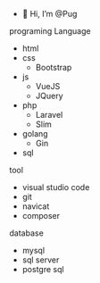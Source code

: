 - 👋 Hi, I’m @Pug

programing Language
- html 
- css
    - Bootstrap
- js
    - VueJS
    - JQuery
- php
    - Laravel
    - Slim                
- golang
    - Gin
- sql   
  
tool
  -  visual studio code
  -  git
  -  navicat
  -  composer

database
  - mysql
  - sql server
  - postgre sql
  
<!---
Pugpaprika21/Pugpaprika21 is a ✨ special ✨ repository because its `README.md` (this file) appears on your GitHub profile.
You can click the Preview link to take a look at your changes.
--->

